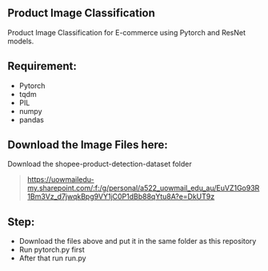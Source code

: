 ## Product Image Classification
Product Image Classification for E-commerce using Pytorch and ResNet models. 

## Requirement:
- Pytorch
- tqdm
- PIL
- numpy
- pandas

## Download the Image Files here:
Download the shopee-product-detection-dataset folder<br/>
>https://uowmailedu-my.sharepoint.com/:f:/g/personal/a522_uowmail_edu_au/EuVZ1Go93R1Bm3Vz_d7jwqkBpg9VY1jC0P1dBb88qYtu8A?e=DkUT9z

## Step:
- Download the files above and put it in the same folder as this repository
- Run pytorch.py first
- After that run run.py
